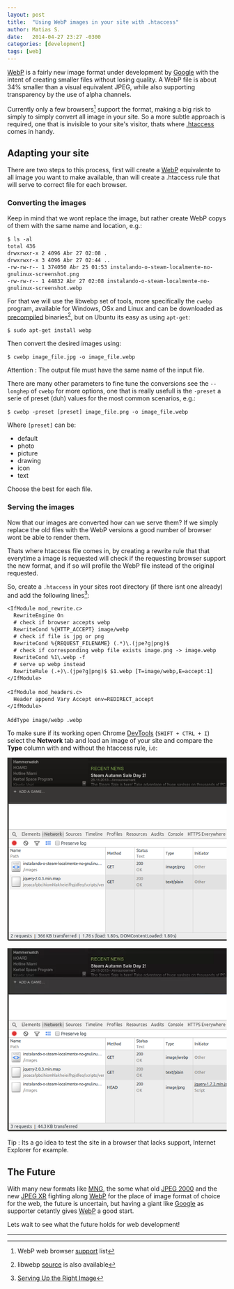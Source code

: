 ```yaml
---
layout: post
title:  "Using WebP images in your site with .htaccess"
author: Matias S.
date:   2014-04-27 23:27 -0300
categories: [development]
tags: [web]
---
```


[WebP](https://developers.google.com/speed/webp/) is a fairly new image format under development by [Google](https://developers.google.com/products/) with the intent of creating smaller files without losing quality. A WebP file is about 34% smaller than a visual equivalent JPEG, while also supporting transparency by the use of alpha channels.

Currently only a few browsers[^1] support the format, making a big risk to simply to simply convert all image in your site. So a more subtle approach is required, one that is invisible to your site's visitor, thats where [.htaccess](https://en.wikipedia.org/wiki/Htaccess) comes in handy.

## Adapting your site

There are two steps to this process, first will create a [WebP](https://developers.google.com/speed/webp/) equivalente to all image you want to make available, than will create a .htaccess rule that will serve to correct file for each browser.

### Converting the images

Keep in mind that we wont replace the image, but rather create WebP copys of them with the same name and location, e.g.:

```console
$ ls -al
total 436
drwxrwxr-x 2 4096 Abr 27 02:08 .
drwxrwxr-x 3 4096 Abr 27 02:44 ..
-rw-rw-r-- 1 374050 Abr 25 01:53 instalando-o-steam-localmente-no-gnulinux-screenshot.png
-rw-rw-r-- 1 44832 Abr 27 02:08 instalando-o-steam-localmente-no-gnulinux-screenshot.webp
```

For that we will use the libwebp set of tools, more specifically the `cwebp` program, available for Windows, OSx and Linux and can be downloaded as [precompiled](https://developers.google.com/speed/webp/docs/precompiled) binaries[^2], but on Ubuntu its easy as using `apt-get`:

```console
$ sudo apt-get install webp
```

Then convert the desired images using:

```console
$ cwebp image_file.jpg -o image_file.webp
```

Attention
: The output file must have the same name of the input file.

There are many other parameters to fine tune the conversions see the `--longhep` of `cwebp` for more options, one that is really usefull is the `-preset` a serie of preset (duh) values for the most common scenarios, e.g.:

```console
$ cwebp -preset [preset] image_file.png -o image_file.webp
```

Where `[preset]` can be:

- default
- photo
- picture
- drawing
- icon
- text

Choose the best for each file.

### Serving the images

Now that our images are converted how can we serve them? If we simply replace the old files with the WebP versions a good number of browser wont be able to render them.

Thats where htaccess file comes in, by creating a rewrite rule that that everytime a image is requested will check if the requesting browser support the new format, and if so will profile the WebP file instead of the original requested.

So, create a `.htaccess` in your sites root directory (if there isnt one already) and add the following lines[^3]:

```apacheconf
<IfModule mod_rewrite.c>
  RewriteEngine On
  # check if browser accepts webp
  RewriteCond %{HTTP_ACCEPT} image/webp
  # check if file is jpg or png
  RewriteCond %{REQUEST_FILENAME} (.*)\.(jpe?g|png)$
  # check if corresponding webp file exists image.png -> image.webp
  RewriteCond %1\.webp -f
  # serve up webp instead
  RewriteRule (.+)\.(jpe?g|png)$ $1.webp [T=image/webp,E=accept:1]
</IfModule>

<IfModule mod_headers.c>
  Header append Vary Accept env=REDIRECT_accept
</IfModule>

AddType image/webp .webp
```

To make sure if its working open Chrome [DevTools](https://developers.google.com/chrome-developer-tools/) (`SHIFT + CTRL + I`) select the **Network** tab and load an image of your site and compare the **Type** column with and without the htaccess rule, i.e:

![Without support to WebP](/assets/using-webp-images-on-your-site-with-htaccess-without.png)

![With support to WebP](/assets/using-webp-images-on-your-site-with-htaccess-with.png)

Tip
: Its a go idea to test the site in a browser that lacks support, Internet Explorer for example.

## The Future

With many new formats like [MNG](https://en.wikipedia.org/wiki/Multiple-image_Network_Graphics), the some what old [JPEG 2000](https://en.wikipedia.org/wiki/JPEG_2000) and the new [JPEG XR](https://en.wikipedia.org/wiki/JPEG_XR) fighting along [WebP](https://developers.google.com/speed/webp/) for the place of image format of choice for the web, the future is uncertain, but having a giant like [Google](https://developers.google.com/products/) as supporter cetantly gives [WebP](https://developers.google.com/speed/webp/) a good start.

Lets wait to see what the future holds for web development!

---

[^1]: WebP web browser [support](https://en.wikipedia.org/wiki/WebP#Support) list
[^2]: libwebp [source](https://chromium.googlesource.com/webm/libwebp/) is also available
[^3]: [Serving Up the Right Image](http://mikevoermans.com/apache/serving-right-image-htaccess-webp)
